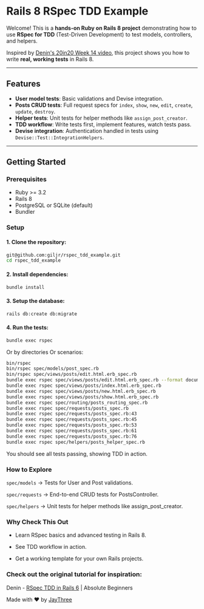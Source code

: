# Rails 8 RSpec TDD Example

Welcome! This is a **hands-on Ruby on Rails 8 project** demonstrating how to use **RSpec for TDD** (Test-Driven Development) to test models, controllers, and helpers.  

Inspired by [Denin's 20in20 Week 14 video](https://youtu.be/AAqPc0j_2bg?si=wB8LngYTZW-nL11J), this project shows you how to write **real, working tests** in Rails 8.

---

## Features

- **User model tests**: Basic validations and Devise integration.
- **Posts CRUD tests**: Full request specs for `index`, `show`, `new`, `edit`, `create`, `update`, `destroy`.
- **Helper tests**: Unit tests for helper methods like `assign_post_creator`.
- **TDD workflow**: Write tests first, implement features, watch tests pass.
- **Devise integration**: Authentication handled in tests using `Devise::Test::IntegrationHelpers`.

---

## Getting Started

### Prerequisites

- Ruby >= 3.2  
- Rails 8  
- PostgreSQL or SQLite (default)  
- Bundler  

### Setup

#### 1. Clone the repository:

```bash
git@github.com:giljr/rspec_tdd_example.git
cd rspec_tdd_example
```

#### 2. Install dependencies:
```bash
bundle install
```

#### 3. Setup the database:
```bash
rails db:create db:migrate
````

#### 4. Run the tests:

```bash
bundle exec rspec
````
Or by directories Or scenarios:

```bash
bin/rspec
bin/rspec spec/models/post_spec.rb
bin/rspec spec/views/posts/edit.html.erb_spec.rb
bundle exec rspec spec/views/posts/edit.html.erb_spec.rb --format documentation
bundle exec rspec spec/views/posts/index.html.erb_spec.rb
bundle exec rspec spec/views/posts/new.html.erb_spec.rb
bundle exec rspec spec/views/posts/show.html.erb_spec.rb
bundle exec rspec spec/routing/posts_routing_spec.rb
bundle exec rspec spec/requests/posts_spec.rb
bundle exec rspec spec/requests/posts_spec.rb:43
bundle exec rspec spec/requests/posts_spec.rb:45
bundle exec rspec spec/requests/posts_spec.rb:53
bundle exec rspec spec/requests/posts_spec.rb:61
bundle exec rspec spec/requests/posts_spec.rb:76
bundle exec rspec spec/helpers/posts_helper_spec.rb

```
You should see all tests passing, showing TDD in action.


### How to Explore

`spec/models` → Tests for User and Post validations.

`spec/requests` → End-to-end CRUD tests for PostsController.

`spec/helpers` → Unit tests for helper methods like assign_post_creator.

### Why Check This Out

- Learn RSpec basics and advanced testing in Rails 8.

- See TDD workflow in action.

- Get a working template for your own Rails projects.

### Check out the original tutorial for inspiration:
Denin - [RSpec TDD in Rails 6](https://youtu.be/AAqPc0j_2bg?si=HuChTENo5__6BEsV) | Absolute Beginners



Made with ❤️ by [JayThree](https://github.com/giljr)